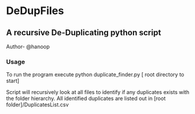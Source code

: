 # DeDupFiles
## A recursive De-Duplicating python script
Author- @hanoop


### Usage
To run the program execute python duplicate_finder.py [ root directory to start]

Script will recursively look at all files to identify if any duplicates exists with the folder hierarchy. 
All identified duplicates are listed out in [root folder]/DuplicatesList.csv